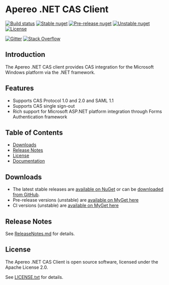 # Apereo .NET CAS Client #

[![Build status](https://ci.appveyor.com/api/projects/status/py9b6esq9smjr6u5/branch/master?svg=true)](https://ci.appveyor.com/project/mmoayyed/dotnet-cas-client/branch/master)
[![Stable nuget](https://img.shields.io/nuget/v/DotNetCasClient.svg?label=stable%20nuget)](https://www.nuget.org/packages/DotNetCasClient/)
[![Pre-release nuget](https://img.shields.io/myget/dotnetcasclient-prerelease/vpre/dotnetcasclient.svg?label=pre-release%20nuget)](https://www.myget.org/feed/dotnetcasclient-prerelease/package/nuget/DotNetCasClient)
[![Unstable nuget](https://img.shields.io/myget/dotnetcasclient-ci/vpre/dotnetcasclient.svg?label=unstable%20nuget)](https://www.myget.org/feed/dotnetcasclient-ci/package/nuget/DotNetCasClient)
[![License](https://img.shields.io/badge/License-Apache%202.0-blue.svg)](https://opensource.org/licenses/Apache-2.0)

[![Gitter](https://img.shields.io/gitter/room/apereo/cas.svg)](https://gitter.im/apereo/dotnet-cas-client)
[![Stack Overflow](https://img.shields.io/badge/stackoverflow-cas%20%2B%20.net-orange.svg)](https://stackoverflow.com/questions/tagged/cas%2b.net)

## Introduction ##

The Apereo .NET CAS client provides CAS integration for the Microsoft Windows platform via the .NET framework.

## Features ##

- Supports CAS Protocol 1.0 and 2.0 and SAML 1.1
- Supports CAS single sign-out
- Rich support for Microsoft ASP.NET platform integration through Forms Authentication framework

## Table of Contents ##

* [Downloads](#downloads)
* [Release Notes](#release-notes)
* [License](#license)
* [Documentation](https://github.com/apereo/dotnet-cas-client/wiki)

## Downloads ##

* The latest stable releases are [available on NuGet](https://www.nuget.org/packages/DotNetCasClient/) or can be [downloaded from GitHub](https://github.com/apereo/dotnet-cas-client/releases).
* Pre-release versions (unstable) are [available on MyGet here](https://www.myget.org/feed/dotnetcasclient-prerelease/package/nuget/DotNetCasClient)
* CI versions (unstable) are [available on MyGet here](https://www.myget.org/feed/dotnetcasclient-ci/package/nuget/DotNetCasClient)

## Release Notes ##

See [ReleaseNotes.md](https://github.com/apereo/dotnet-cas-client/blob/master/ReleaseNotes.md) for details.

## License ##

The Apereo .NET CAS Client is open source software, licensed under the Apache License 2.0.

See [LICENSE.txt](https://github.com/apereo/dotnet-cas-client/blob/master/LICENSE.txt) for details.

